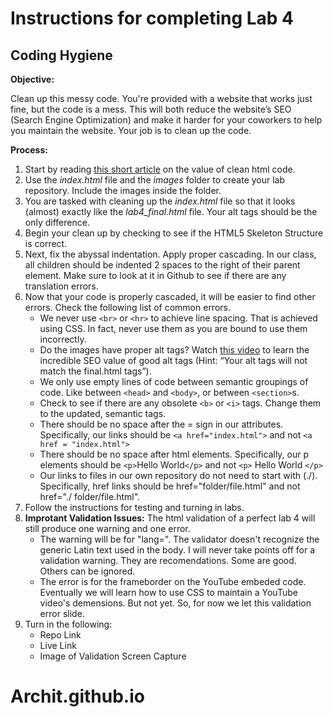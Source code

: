 # Instructions for completing Lab 4 
## Coding Hygiene

**Objective:**

Clean up this messy code. You're provided with a website that works just fine, but the code is a mess. This will both reduce the website’s SEO (Search Engine Optimization) and make it harder for your coworkers to help you maintain the website. Your job is to clean up the code. 

**Process:**
1. Start by reading [this short article](https://www.smashingmagazine.com/2008/11/12-principles-for-keeping-your-code-clean/ "article about clean html code") on the value of clean html code. 
2. Use the *index.html* file and the *images* folder to create your lab repository. Include the images inside the folder.
3. You are tasked with cleaning up the *index.html* file so that it looks (almost) exactly like the *lab4_final.html* file. Your alt tags should be the only difference. 
4. Begin your clean up by checking to see if the HTML5 Skeleton Structure is correct. 
5. Next, fix the abyssal indentation. Apply proper cascading. In our class, all children should be indented 2 spaces to the right of their parent element. Make sure to look at it in Github to see if there are any translation errors.
6. Now that your code is properly cascaded, it will be easier to find other errors. Check the following list of common errors. 
     * We never use ```<br>``` or ```<hr>``` to achieve line spacing. That is achieved using CSS. In fact, never use them as you are bound to use them incorrectly. 
     * Do the images have proper alt tags? Watch [this video](https://www.youtube.com/watch?si=ersf1RprfCrIUAGA&v=-jn9aaNn8_I&feature=youtu.be&themeRefresh=1 "vidoe about the value of alt tag") to learn the incredible SEO value of good alt tags (Hint: “Your alt tags will not match the final.html tags”).
     * We only use empty lines of code between semantic groupings of code. Like between ```<head>``` and ```<body>```, or between ```<section>```s.
     * Check to see if there are any obsolete ```<b>``` or ```<i>``` tags. Change them to the updated, semantic tags. 
     * There should be no space after the = sign in our attributes. Specifically, our links should be ```<a href="index.html">``` and not ```<a href = "index.html">```
     * There should be no space after html elements. Specifically, our p elements should be ```<p>```Hello World```</p>``` and not ```<p>```    Hello World    ```</p>```
     * Our links to files in our own repository do not need to start with (./). Specifically, href links should be href="folder/file.html" and not href="./ folder/file.html".
7. Follow the instructions for testing and turning in labs. 
1. **Improtant Validation Issues:** The html validation of a perfect lab 4 will still produce one warning and one error. 
     * The warning will be for "lang=". The validator doesn't recognize the generic Latin text used in the body. I will never take points off for a validation warning. They are recomendations. Some are good. Others can be ignored. 
     * The error is for the frameborder on the YouTube embeded code. Eventually we will learn how to use CSS to maintain a YouTube video's demensions. But not yet. So, for now we let this validation error slide. 
1. Turn in the following:
    * Repo Link
    * Live Link
    * Image of Validation Screen Capture
   
# Archit.github.io
